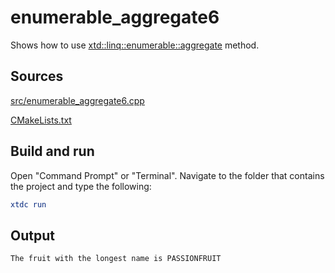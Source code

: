 # enumerable_aggregate6

Shows how to use [xtd::linq::enumerable::aggregate](https://gammasoft71.github.io/xtd/reference_guides/latest/classxtd_1_1linq_1_1enumerable.html#aa3b3e6cabda916276c6787708441124e) method.

## Sources

[src/enumerable_aggregate6.cpp](src/enumerable_aggregate6.cpp)

[CMakeLists.txt](CMakeLists.txt)

## Build and run

Open "Command Prompt" or "Terminal". Navigate to the folder that contains the project and type the following:

```cmake
xtdc run
```

## Output

```
The fruit with the longest name is PASSIONFRUIT
```
